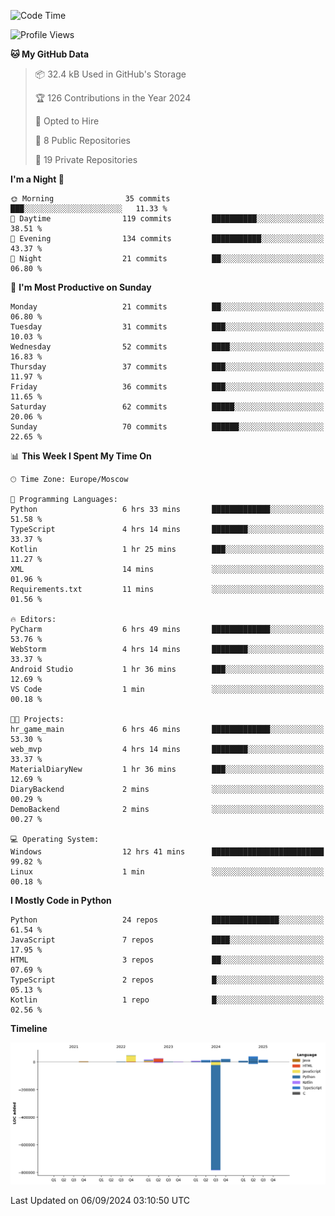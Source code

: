 <!--START_SECTION:waka-->
![Code Time](http://img.shields.io/badge/Code%20Time-506%20hrs%2033%20mins-blue)

![Profile Views](http://img.shields.io/badge/Profile%20Views-9-blue)

**🐱 My GitHub Data** 

> 📦 32.4 kB Used in GitHub's Storage 
 > 
> 🏆 126 Contributions in the Year 2024
 > 
> 💼 Opted to Hire
 > 
> 📜 8 Public Repositories 
 > 
> 🔑 19 Private Repositories 
 > 
**I'm a Night 🦉** 

```text
🌞 Morning                35 commits          ███░░░░░░░░░░░░░░░░░░░░░░   11.33 % 
🌆 Daytime                119 commits         ██████████░░░░░░░░░░░░░░░   38.51 % 
🌃 Evening                134 commits         ███████████░░░░░░░░░░░░░░   43.37 % 
🌙 Night                  21 commits          ██░░░░░░░░░░░░░░░░░░░░░░░   06.80 % 
```
📅 **I'm Most Productive on Sunday** 

```text
Monday                   21 commits          ██░░░░░░░░░░░░░░░░░░░░░░░   06.80 % 
Tuesday                  31 commits          ███░░░░░░░░░░░░░░░░░░░░░░   10.03 % 
Wednesday                52 commits          ████░░░░░░░░░░░░░░░░░░░░░   16.83 % 
Thursday                 37 commits          ███░░░░░░░░░░░░░░░░░░░░░░   11.97 % 
Friday                   36 commits          ███░░░░░░░░░░░░░░░░░░░░░░   11.65 % 
Saturday                 62 commits          █████░░░░░░░░░░░░░░░░░░░░   20.06 % 
Sunday                   70 commits          ██████░░░░░░░░░░░░░░░░░░░   22.65 % 
```


📊 **This Week I Spent My Time On** 

```text
🕑︎ Time Zone: Europe/Moscow

💬 Programming Languages: 
Python                   6 hrs 33 mins       █████████████░░░░░░░░░░░░   51.58 % 
TypeScript               4 hrs 14 mins       ████████░░░░░░░░░░░░░░░░░   33.37 % 
Kotlin                   1 hr 25 mins        ███░░░░░░░░░░░░░░░░░░░░░░   11.27 % 
XML                      14 mins             ░░░░░░░░░░░░░░░░░░░░░░░░░   01.96 % 
Requirements.txt         11 mins             ░░░░░░░░░░░░░░░░░░░░░░░░░   01.56 % 

🔥 Editors: 
PyCharm                  6 hrs 49 mins       █████████████░░░░░░░░░░░░   53.76 % 
WebStorm                 4 hrs 14 mins       ████████░░░░░░░░░░░░░░░░░   33.37 % 
Android Studio           1 hr 36 mins        ███░░░░░░░░░░░░░░░░░░░░░░   12.69 % 
VS Code                  1 min               ░░░░░░░░░░░░░░░░░░░░░░░░░   00.18 % 

🐱‍💻 Projects: 
hr_game_main             6 hrs 46 mins       █████████████░░░░░░░░░░░░   53.30 % 
web_mvp                  4 hrs 14 mins       ████████░░░░░░░░░░░░░░░░░   33.37 % 
MaterialDiaryNew         1 hr 36 mins        ███░░░░░░░░░░░░░░░░░░░░░░   12.69 % 
DiaryBackend             2 mins              ░░░░░░░░░░░░░░░░░░░░░░░░░   00.29 % 
DemoBackend              2 mins              ░░░░░░░░░░░░░░░░░░░░░░░░░   00.27 % 

💻 Operating System: 
Windows                  12 hrs 41 mins      █████████████████████████   99.82 % 
Linux                    1 min               ░░░░░░░░░░░░░░░░░░░░░░░░░   00.18 % 
```

**I Mostly Code in Python** 

```text
Python                   24 repos            ███████████████░░░░░░░░░░   61.54 % 
JavaScript               7 repos             ████░░░░░░░░░░░░░░░░░░░░░   17.95 % 
HTML                     3 repos             ██░░░░░░░░░░░░░░░░░░░░░░░   07.69 % 
TypeScript               2 repos             █░░░░░░░░░░░░░░░░░░░░░░░░   05.13 % 
Kotlin                   1 repo              █░░░░░░░░░░░░░░░░░░░░░░░░   02.56 % 
```



**Timeline**

![Lines of Code chart](https://raw.githubusercontent.com/adlemx/adlemx/main/assets/bar_graph.png)


 Last Updated on 06/09/2024 03:10:50 UTC
<!--END_SECTION:waka-->
